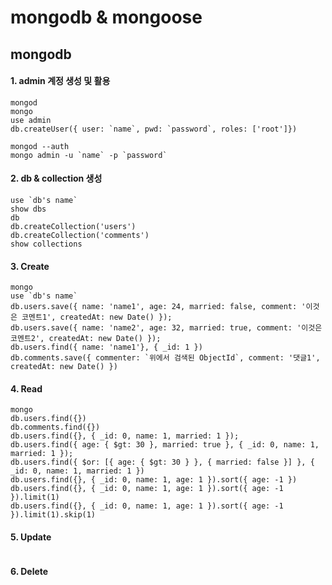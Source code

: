 # mongodb & mongoose

## mongodb

#### 1. admin 계정 생성 및 활용

```mongodb
mongod
mongo
use admin
db.createUser({ user: `name`, pwd: `password`, roles: ['root']})

mongod --auth
mongo admin -u `name` -p `password`
```


#### 2. db & collection 생성

```mongodb
use `db's name`
show dbs
db
db.createCollection('users')
db.createCollection('comments')
show collections
```



#### 3. Create

```mongodb
mongo
use `db's name`
db.users.save({ name: 'name1', age: 24, married: false, comment: '이것은 코멘트1', createdAt: new Date() });
db.users.save({ name: 'name2', age: 32, married: true, comment: '이것은 코멘트2', createdAt: new Date() });
db.users.find({ name: 'name1'}, { _id: 1 })
db.comments.save({ commenter: `위에서 검색된 ObjectId`, comment: '댓글1', createdAt: new Date() })
```



#### 4. Read

```mongodb
mongo
db.users.find({})
db.comments.find({})
db.users.find({}, { _id: 0, name: 1, married: 1 });
db.users.find({ age: { $gt: 30 }, married: true }, { _id: 0, name: 1, married: 1 });
db.users.find({ $or: [{ age: { $gt: 30 } }, { married: false }] }, { _id: 0, name: 1, married: 1 })
db.users.find({}, { _id: 0, name: 1, age: 1 }).sort({ age: -1 })
db.users.find({}, { _id: 0, name: 1, age: 1 }).sort({ age: -1 }).limit(1)
db.users.find({}, { _id: 0, name: 1, age: 1 }).sort({ age: -1 }).limit(1).skip(1)
```



#### 5. Update

```mongodb

```



#### 6. Delete

```mongodb

```

